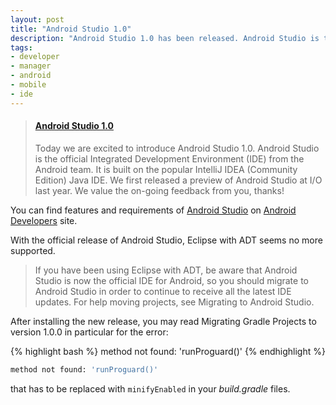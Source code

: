 ```yaml
---
layout: post
title: "Android Studio 1.0"
description: "Android Studio 1.0 has been released. Android Studio is the official Integrated Development Environment (IDE) from the Android team."
tags:
- developer
- manager
- android
- mobile
- ide
---
```


<blockquote class="embedly-card" data-card-key="839d2b95a8314a328b67ec0cdd25c12c" data-card-type="article-full"><h4><a href="http://android-developers.blogspot.it/2014/12/android-studio-10.html">Android Studio 1.0</a></h4><p>Today we are excited to introduce Android Studio 1.0. Android Studio is the official Integrated Development Environment (IDE) from the Android team. It is built on the popular IntelliJ IDEA (Community Edition) Java IDE. We first released a preview of Android Studio at I/O last year. We value the on-going feedback from you, thanks!</p></blockquote>
<script async src="//cdn.embedly.com/widgets/platform.js" charset="UTF-8"></script>

You can find features and requirements of [Android Studio](http://developer.android.com/sdk/index.html) on [Android Developers](http://developer.android.com/index.html) site.

With the official release of Android Studio, Eclipse with ADT seems no more supported.

> If you have been using Eclipse with ADT, be aware that Android Studio is now the official IDE for Android, so you should migrate to Android Studio in order to continue to receive all the latest IDE updates. For help moving projects, see Migrating to Android Studio.

After installing the new release, you may read Migrating Gradle Projects to version 1.0.0 in particular for the error:

{% highlight bash %}
method not found: 'runProguard()'
{% endhighlight %}

``` bash
method not found: 'runProguard()'
```

that has to be replaced with `minifyEnabled` in your *build.gradle* files.